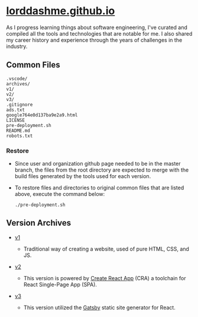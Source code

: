 # [lorddashme.github.io](https://lorddashme.github.io/)

As I progress learning things about software engineering, I've curated and compiled all the tools and technologies that are notable for me.
I also shared my career history and experience through the years of challenges in the industry.

## Common Files

```text
.vscode/
archives/
v1/
v2/
v3/
.gitignore
ads.txt
google764e0d137ba9e2a9.html
LICENSE
pre-deployment.sh
README.md
robots.txt
```

### Restore

- Since user and organization github page needed to be in the master branch, the files from the root directory are expected to merge with the build files generated by the tools used for each version.

- To restore files and directories to original common files that are listed above, execute the command below:

  ```text
  ./pre-deployment.sh
  ```

## Version Archives

- [v1](v1/)

  - Traditional way of creating a website, used of pure HTML, CSS, and JS.

- [v2](v2/)

  - This version is powered by [Create React App](https://create-react-app.dev/) (CRA) a toolchain for React Single-Page App (SPA).

- [v3](v3/)

  - This version utilized the [Gatsby](https://www.gatsbyjs.org/) static site generator for React.
